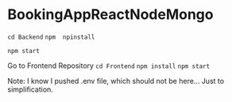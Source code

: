 # BookingAppReactNodeMongo

`cd Backend`
 `npm  npinstall`

 `npm start`

Go to Frontend Repository
`cd Frontend`
 `npm install` 
 `npm start`

Note: I know I pushed .env file, which should not be here... Just to simplification.
